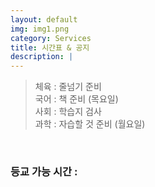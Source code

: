 ```yaml
---
layout: default
img: img1.png
category: Services
title: 시간표 & 공지
description: |
---
```

  > 체육 : 줄넘기 준비           
  > 국어 : 책 준비 (목요일)     
  > 사회 : 학습지 검사    
  > 과학 : 자습할 것 준비 (월요일)        

<html>
  <br>
  <h3 id="time_go_school">등교 가능 시간 : </h3>
  
  <script>
    function Cal(v){
      return "08:" + (v * 5 + 30);
    }
    function Time(){
        const monday = 3;

        var date = new Date();

        var T = start_time;

        var DATA = document.getElementById("time_go_school");

        var str = "등교 가능 시간 : \n\n";

        if(date.getDay() != 0 && date.getDay() != 6){
          var time = (5 + monday - date.getDay()) % 5;
          var time2 = (time + 2) % 5;
          str += " - "+ Cal(time)+" ~ " + Cal(time+1) + "(정)\n" + " - "+ Cal(time2)+" ~ " + Cal(time2+1) + "(부)";
        }
        else{
          str = "";
        }
        DATA.innerText = str;
    }
    Time();
  </script>
</html>